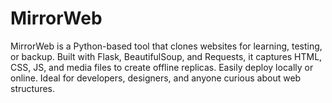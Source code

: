 # MirrorWeb
MirrorWeb is a Python-based tool that clones websites for learning, testing, or backup. Built with Flask, BeautifulSoup, and Requests, it captures HTML, CSS, JS, and media files to create offline replicas. Easily deploy locally or online. Ideal for developers, designers, and anyone curious about web structures.
